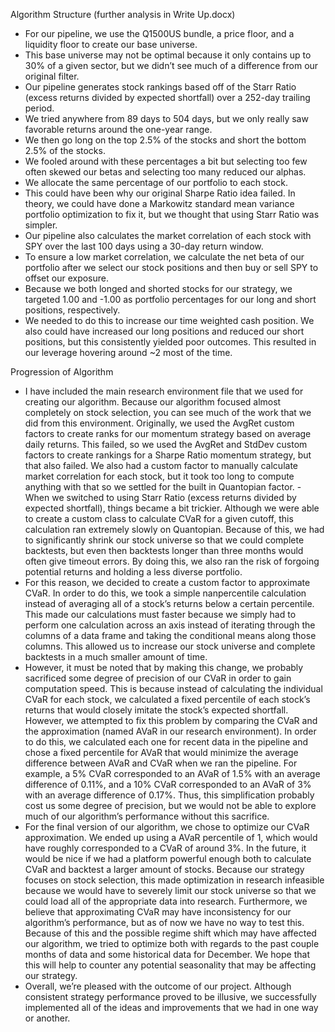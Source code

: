 Algorithm Structure (further analysis in Write Up.docx)

- For our pipeline, we use the Q1500US bundle, a price floor, and a liquidity floor to create our base universe. 
- This base universe may not be optimal because it only contains up to 30% of a given sector, but we didn’t see much of a difference from our original filter.
- Our pipeline generates stock rankings based off of the Starr Ratio (excess returns divided by expected shortfall) over a 252-day trailing period.
- We tried anywhere from 89 days to 504 days, but we only really saw favorable returns around the one-year range.
- We then go long on the top 2.5% of the stocks and short the bottom 2.5% of the stocks.
- We fooled around with these percentages a bit but selecting too few often skewed our betas and selecting too many reduced our alphas.
- We allocate the same percentage of our portfolio to each stock.  
- This could have been why our original Sharpe Ratio idea failed. In theory, we could have done a Markowitz standard mean variance portfolio optimization to fix it, but we thought that using Starr Ratio was simpler.
- Our pipeline also calculates the market correlation of each stock with SPY over the last 100 days using a 30-day return window.
- To ensure a low market correlation, we calculate the net beta of our portfolio after we select our stock positions and then buy or sell SPY to offset our exposure.
- Because we both longed and shorted stocks for our strategy, we targeted 1.00 and -1.00 as portfolio percentages for our long and short positions, respectively.
- We needed to do this to increase our time weighted cash position. We also could have increased our long positions and reduced our short positions, but this consistently yielded poor outcomes. This resulted in our leverage hovering around ~2 most of the time. 

Progression of Algorithm

- I have included the main research environment file that we used for creating our algorithm. Because our algorithm focused almost completely on stock selection, you can see much of the work that we did from this environment. Originally, we used the AvgRet custom factors to create ranks for our momentum strategy based on average daily returns. This failed, so we used the AvgRet and StdDev custom factors to create rankings for a Sharpe Ratio momentum strategy, but that also failed. We also had a custom factor to manually calculate market correlation for each stock, but it took too long to compute anything with that so we settled for the built in Quantopian factor. - When we switched to using Starr Ratio (excess returns divided by expected shortfall), things became a bit trickier. Although we were able to create a custom class to calculate CVaR for a given cutoff, this calculation ran extremely slowly on Quantopian. Because of this, we had to significantly shrink our stock universe so that we could complete backtests, but even then backtests longer than three months would often give timeout errors. By doing this, we also ran the risk of forgoing potential returns and holding a less diverse portfolio. 
- For this reason, we decided to create a custom factor to approximate CVaR. In order to do this, we took a simple nanpercentile calculation instead of averaging all of a stock’s returns below a certain percentile. This made our calculations must faster because we simply had to perform one calculation across an axis instead of iterating through the columns of a data frame and taking the conditional means along those columns. This allowed us to increase our stock universe and complete backtests in a much smaller amount of time.
- However, it must be noted that by making this change, we probably sacrificed some degree of precision of our CVaR in order to gain computation speed. This is because instead of calculating the individual CVaR for each stock, we calculated a fixed percentile of each stock’s returns that would closely imitate the stock’s expected shortfall. However, we attempted to fix this problem by comparing the CVaR and the approximation (named AVaR in our research environment). In order to do this, we calculated each one for recent data in the pipeline and chose a fixed percentile for AVaR that would minimize the average difference between AVaR and CVaR when we ran the pipeline. For example, a 5% CVaR corresponded to an AVaR of 1.5% with an average difference of 0.11%, and a 10% CVaR corresponded to an AVaR of 3% with an average difference of 0.17%. Thus, this simplification probably cost us some degree of precision, but we would not be able to explore much of our algorithm’s performance without this sacrifice. 
- For the final version of our algorithm, we chose to optimize our CVaR approximation. We ended up using a AVaR percentile of 1, which would have roughly corresponded to a CVaR of around 3%. In the future, it would be nice if we had a platform powerful enough both to calculate CVaR and backtest a larger amount of stocks. Because our strategy focuses on stock selection, this made optimization in research infeasible because we would have to severely limit our stock universe so that we could load all of the appropriate data into research. Furthermore, we believe that approximating CVaR may have inconsistency for our algorithm’s performance, but as of now we have no way to test this. Because of this and the possible regime shift which may have affected our algorithm, we tried to optimize both with regards to the past couple months of data and some historical data for December. We hope that this will help to counter any potential seasonality that may be affecting our strategy.
- Overall, we’re pleased with the outcome of our project. Although consistent strategy performance proved to be illusive, we successfully implemented all of the ideas and improvements that we had in one way or another. 



